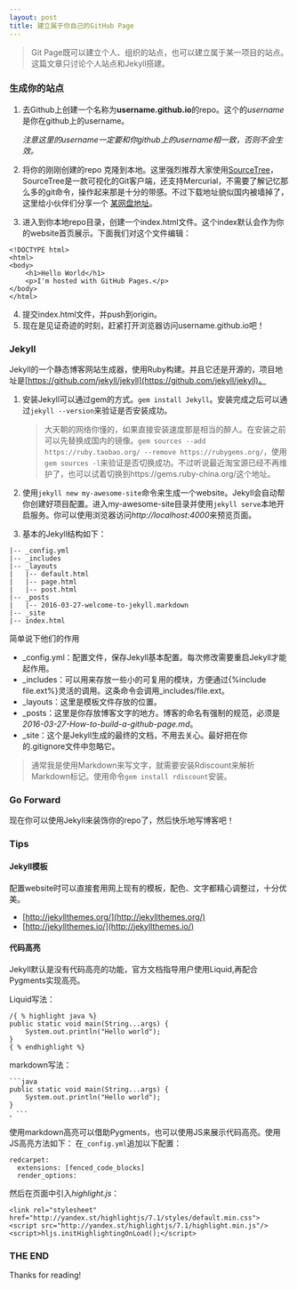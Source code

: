 ```yaml
---
layout: post
title: 建立属于你自己的GitHub Page
---
```


> Git Page既可以建立个人、组织的站点，也可以建立属于某一项目的站点。这篇文章只讨论个人站点和Jekyll搭建。

### 生成你的站点

1. 去Github上创建一个名称为**username.github.io**的repo。这个的*username*是你在github上的username。
	
	*注意这里的username一定要和你github上的username相一致，否则不会生效。*
2. 	将你的刚刚创建的repo 克隆到本地。这里强烈推荐大家使用[SourceTree](https://www.sourcetreeapp.com/)，SourceTree是一款可视化的Git客户端，还支持Mercurial，不需要了解记忆那么多的git命令，操作起来那是十分的带感。不过下载地址貌似国内被墙掉了，这里给小伙伴们分享一个 [某网盘地址](http://pan.baidu.com/s/1i50He89)。
3. 进入到你本地repo目录，创建一个index.html文件。这个index默认会作为你的website首页展示。下面我们对这个文件编辑：

```
<!DOCTYPE html>
<html>
<body>
    <h1>Hello World</h1>
    <p>I'm hosted with GitHub Pages.</p>
</body>
</html>
```
4. 提交index.html文件，并push到origin。
5. 现在是见证奇迹的时刻，赶紧打开浏览器访问username.github.io吧！

### Jekyll

Jekyll的一个静态博客网站生成器，使用Ruby构建。并且它还是开源的，项目地址是[https://github.com/jekyll/jekyll](https://github.com/jekyll/jekyll)。

1. 安装Jekyll可以通过gem的方式。`gem install Jekyll`。安装完成之后可以通过`jekyll --version`来验证是否安装成功。

	> 大天朝的网络你懂的，如果直接安装速度那是相当的醉人。在安装之前可以先替换成国内的镜像。`gem sources --add https://ruby.taobao.org/ --remove https://rubygems.org/`，使用`gem sources -l`来验证是否切换成功。不过听说最近淘宝源已经不再维护了，也可以试着切换到https://gems.ruby-china.org/这个地址。

2. 使用`jekyll new my-awesome-site`命令来生成一个website。Jekyll会自动帮你创建好项目配置。进入my-awesome-site目录并使用`jekyll serve`本地开启服务。你可以使用浏览器访问*http://localhost:4000*来预览页面。	
3. 基本的Jekyll结构如下：

```
|-- _config.yml
|-- _includes
|-- _layouts
|   |-- default.html
|   |-- page.html
|   |-- post.html
|-- _posts
|   |-- 2016-03-27-welcome-to-jekyll.markdown
|-- _site
|-- index.html
```
简单说下他们的作用

 + _config.yml：配置文件，保存Jekyll基本配置。每次修改需要重启Jekyll才能起作用。
 + _includes：可以用来存放一些小的可复用的模块，方便通过\{\%include file.ext\%\}灵活的调用。这条命令会调用_includes/file.ext。
 + _layouts：这里是模板文件存放的位置。
 + _posts：这里是你存放博客文字的地方。博客的命名有强制的规范，必须是*2016-03-27-How-to-build-a-github-page.md*。
 + _site：这个是Jekyll生成的最终的文档，不用去关心。最好把在你的.gitignore文件中忽略它。

> 通常我是使用Markdown来写文字，就需要安装Rdiscount来解析Markdown标记。使用命令`gem install rdiscount`安装。

### Go Forward

现在你可以使用Jekyll来装饰你的repo了，然后快乐地写博客吧！

### Tips

#### Jekyll模板

配置website时可以直接套用网上现有的模板，配色、文字都精心调整过，十分优美。

+  [http://jekyllthemes.org/](http://jekyllthemes.org/)
+  [http://jekyllthemes.io/](http://jekyllthemes.io/)

#### 代码高亮

Jekyll默认是没有代码高亮的功能，官方文档指导用户使用Liquid,再配合Pygments实现高亮。

Liquid写法：

```
/{ % highlight java %}
public static void main(String...args) {
    System.out.println("Hello world");
}
{ % endhighlight %}
```

markdown写法：

```
```java
public static void main(String...args) {
    System.out.println("Hello world");
}
、```
```

使用markdown高亮可以借助Pygments，也可以使用JS来展示代码高亮。使用JS高亮方法如下：
在`_config.yml`追加以下配置：

```
redcarpet:
  extensions: [fenced_code_blocks]
  render_options:
```

然后在页面中引入*highlight.js*：

```
<link rel="stylesheet" href="http://yandex.st/highlightjs/7.1/styles/default.min.css">
<script src="http://yandex.st/highlightjs/7.1/highlight.min.js"/>
<script>hljs.initHighlightingOnLoad();</script>
```

### THE END

Thanks for reading!